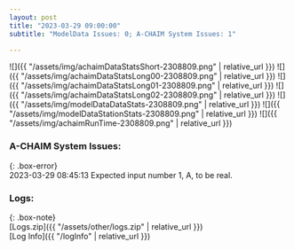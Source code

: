 ```yaml
---
layout: post
title: "2023-03-29 09:00:00"
subtitle: "ModelData Issues: 0; A-CHAIM System Issues: 1"

---
```


![]({{ "/assets/img/achaimDataStatsShort-2308809.png" | relative_url }})
![]({{ "/assets/img/achaimDataStatsLong00-2308809.png" | relative_url }})
![]({{ "/assets/img/achaimDataStatsLong01-2308809.png" | relative_url }})
![]({{ "/assets/img/achaimDataStatsLong02-2308809.png" | relative_url }})
![]({{ "/assets/img/modelDataDataStats-2308809.png" | relative_url }})
![]({{ "/assets/img/modelDataStationStats-2308809.png" | relative_url }})
![]({{ "/assets/img/achaimRunTime-2308809.png" | relative_url }})



### A-CHAIM System Issues:  
  
{: .box-error}  
2023-03-29 08:45:13 Expected input number 1, A, to be real.  

### Logs:  
  
{: .box-note}  
[Logs.zip]({{ "/assets/other/logs.zip" | relative_url }})  
[Log Info]({{ "/logInfo" | relative_url }})  
